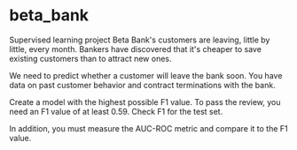 # beta_bank
Supervised learning project
Beta Bank's customers are leaving, little by little, every month. Bankers have discovered that it's cheaper to save existing customers than to attract new ones.

We need to predict whether a customer will leave the bank soon. You have data on past customer behavior and contract terminations with the bank.

Create a model with the highest possible F1 value. To pass the review, you need an F1 value of at least 0.59. Check F1 for the test set.

In addition, you must measure the AUC-ROC metric and compare it to the F1 value.
